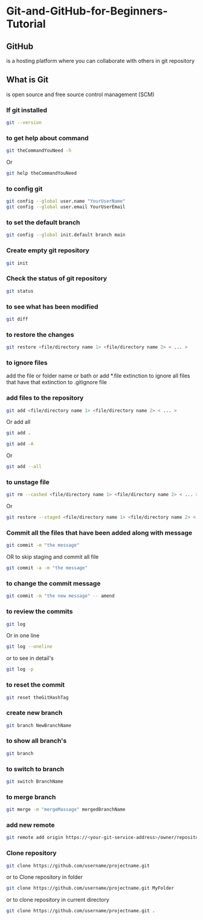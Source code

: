 # Git-and-GitHub-for-Beginners-Tutorial

## GitHub

is a hosting platform where you can collaborate with others in git repository

## What is Git

is open source and free source control management (SCM)

### If git installed

```bash
git --version
```

### to get help about command

```bash
git theCommandYouNeed -h
```

Or

```bash
git help theCommandYouNeed
```

### to config git

```bash
git config --global user.name "YourUserName"
git config --global user.email YourUserEmail
```

### to set the default branch

```bash
git config --global init.default branch main
```

### Create empty git repository

```bash
git init
```

### Check the status of git repository

```bash
git status
```

### to see what has been modified

```bash
git diff
```

### to restore the changes

```bash
git restore <file/directory name 1> <file/directory name 2> < ... >
```

### to ignore files

add the file or folder name or bath or add \*.file extinction to ignore all files that have that extinction
to .gitignore file

### add files to the repository

```bash
git add <file/directory name 1> <file/directory name 2> < ... >
```

Or add all

```bash
git add .
```

```bash
git add -A
```

Or

```bash
git add --all
```

### to unstage file

```bash
git rm --cashed <file/directory name 1> <file/directory name 2> < ... >
```

Or

```bash
git restore --staged <file/directory name 1> <file/directory name 2> < ... >
```

### Commit all the files that have been added along with message

```bash
git commit -m "the message"
```

OR to skip staging and commit all file

```bash
git commit -a -m "the message"
```

### to change the commit message

```bash
git commit -m "the new message" -- amend
```

### to review the commits

```bash
git log
```

Or in one line

```bash
git log --oneline
```

or to see in detail's

```bash
git log -p
```

### to reset the commit

```bash
git reset theGitHashTag
```

### create new branch

```bash
git branch NewBranchName
```

### to show all branch's

```bash
git branch
```

### to switch to branch

```bash
git switch BranchName
```

### to merge branch

```bash
git merge -m "mergeMassage" mergedBranchName
```

### add new remote

```bash
git remote add origin https://<your-git-service-address>/owner/repository.git
```

### Clone repository

```bash
git clone https://github.com/username/projectname.git
```

or to Clone repository in folder

```bash
git clone https://github.com/username/projectname.git MyFolder
```

or to clone repository in current directory

```bash
git clone https://github.com/username/projectname.git .
```
